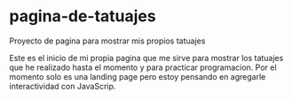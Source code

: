 # pagina-de-tatuajes
Proyecto de pagina para mostrar mis propios tatuajes 

Este es el inicio de mi propia pagina que me sirve para mostrar los tatuajes que he realizado hasta el momento y para practicar programacion. 
Por el momento solo es una landing page pero estoy pensando en agregarle interactividad con JavaScrip.
